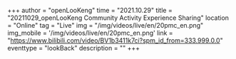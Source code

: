 ﻿+++
author = "openLooKeng"
time = "2021.10.29" 
title = "20211029_openLooKeng Community Activity Experience Sharing" 
location = "Online" 
tag = "Live"
img = "/img/videos/live/en/20pmc_en.png" 
img_mobile = '/img/videos/live/en/20pmc_en.png'
link = "https://www.bilibili.com/video/BV1b3411k7ci?spm_id_from=333.999.0.0"
eventtype = "lookBack"
description = ""
+++

